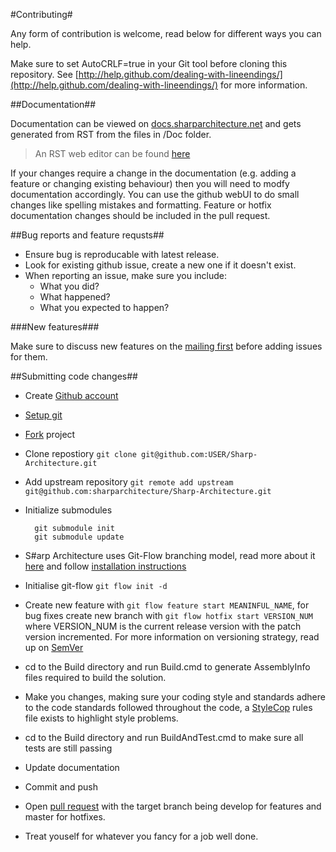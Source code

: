 #Contributing#

Any form of contribution is welcome, read below for different ways you can help.

Make sure to set AutoCRLF=true in your Git tool before cloning this repository. See [http://help.github.com/dealing-with-lineendings/](http://help.github.com/dealing-with-lineendings/) for more information.

##Documentation##

Documentation can be viewed on [docs.sharparchitecture.net](http://docs.sharparchitecture.net/) and gets generated from RST from the files in /Doc folder.

> An RST web editor can be found [here](http://rst.ninjs.org/)

If your changes require a change in the documentation (e.g. adding a feature or changing existing behaviour) then you will need to modfy documentation accordingly.
You can use the github webUI to do small changes like spelling mistakes and formatting. Feature or hotfix documentation changes should be included in the pull request.

##Bug reports and feature requsts##

- Ensure bug is reproducable with latest release.
- Look for existing github issue, create a new one if it doesn't exist.
- When reporting an issue, make sure you include:
  - What you did?
  - What happened?
  - What you expected to happen?

###New features###

Make sure to discuss new features on the [mailing first](http://groups.google.com/group/sharp-architecture "Sharp Architecture mailing list") before adding issues for them.

##Submitting code changes##

- Create [Github account](https://github.com/signup/free)
- [Setup git](https://help.github.com/articles/set-up-git)
- [Fork](https://help.github.com/articles/fork-a-repo "Fork") project
- Clone repostiory `git clone git@github.com:USER/Sharp-Architecture.git`
- Add upstream repository `git remote add upstream git@github.com:sharparchitecture/Sharp-Architecture.git`
- Initialize submodules

        git submodule init
        git submodule update
    
- S#arp Architecture uses Git-Flow branching model, read more about it [here](http://nvie.com/posts/a-successful-git-branching-model/ "git-flow") and follow [installation instructions](https://github.com/nvie/gitflow/wiki/Installation)
- Initialise git-flow `git flow init -d`
- Create new feature with `git flow feature start MEANINFUL_NAME`, for bug fixes create new branch with `git flow hotfix start VERSION_NUM` where VERSION_NUM is the current release version with the patch version incremented. For more information on versioning strategy, read up on [SemVer](http://semver.org/)
- cd to the Build directory and run Build.cmd to generate AssemblyInfo files required to build the solution.
- Make you changes, making sure your coding style and standards adhere to the code standards followed throughout the code, a [StyleCop](http://stylecop.codeplex.com/) rules file exists to highlight style problems.
- cd to the Build directory and run BuildAndTest.cmd to make sure all tests are still passing
- Update documentation
- Commit and push
- Open [pull request](https://help.github.com/articles/using-pull-requests) with the target branch being develop for features and master for hotfixes.
- Treat youself for whatever you fancy for a job well done.
